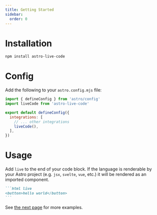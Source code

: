 ```yaml
---
title: Getting Started
sidebar:
  order: 0
---
```


# Installation

```bash
npm install astro-live-code
```

# Config

Add the following to your `astro.config.mjs` file:

```js {2,7} title="astro.config.mjs"
import { defineConfig } from 'astro/config'
import liveCode from 'astro-live-code'

export default defineConfig({
  integrations: [
    // ... other integrations
    liveCode(),
  ],
})
```

# Usage

Add `live` to the end of your code block. If the language is renderable by your
Astro project (e.g. `jsx`, `svelte`, `vue`, etc.) it will be rendered as an
imported component.

````md
```html live
<button>hello world</button>
```
````

See [the next page](/guides/getting-started/usage) for more examples.
